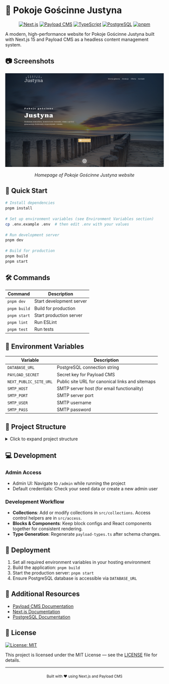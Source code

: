# 🏡 Pokoje Gościnne Justyna

<div align="center">

[![Next.js](https://img.shields.io/badge/Next.js-15-black?logo=nextdotjs)](https://nextjs.org)
[![Payload CMS](https://img.shields.io/badge/Payload-CMS-313131?logo=payloadcms)](https://payloadcms.com)
[![TypeScript](https://img.shields.io/badge/TypeScript-%23007ACC.svg?logo=typescript&logoColor=white)](https://www.typescriptlang.org)
[![PostgreSQL](https://img.shields.io/badge/PostgreSQL-%23336791.svg?logo=postgresql&logoColor=white)](https://www.postgresql.org)
[![pnpm](https://img.shields.io/badge/pnpm-%2300A8A8.svg?logo=pnpm&logoColor=white)](https://pnpm.io)

</div>

A modern, high-performance website for Pokoje Gościnne Justyna built with Next.js 15 and Payload CMS as a headless content management system.

## 📷 Screenshots

<!-- Add a screenshot of your website here -->
<div align="center">
  <img src="public/page_screenshot.png" alt="Pokoje Gościnne Justyna website" width="800px" />
  <p><i>Homepage of Pokoje Gościnne Justyna website</i></p>
</div>

## 🚀 Quick Start

```bash
# Install dependencies
pnpm install

# Set up environment variables (see Environment Variables section)
cp .env.example .env  # then edit .env with your values

# Run development server
pnpm dev

# Build for production
pnpm build
pnpm start
```

## 🛠️ Commands

| Command      | Description              |
| ------------ | ------------------------ |
| `pnpm dev`   | Start development server |
| `pnpm build` | Build for production     |
| `pnpm start` | Start production server  |
| `pnpm lint`  | Run ESLint               |
| `pnpm test`  | Run tests                |

## 🔑 Environment Variables

| Variable               | Description                                      |
| ---------------------- | ------------------------------------------------ |
| `DATABASE_URL`         | PostgreSQL connection string                     |
| `PAYLOAD_SECRET`       | Secret key for Payload CMS                       |
| `NEXT_PUBLIC_SITE_URL` | Public site URL for canonical links and sitemaps |
| `SMTP_HOST`            | SMTP server host (for email functionality)       |
| `SMTP_PORT`            | SMTP server port                                 |
| `SMTP_USER`            | SMTP username                                    |
| `SMTP_PASS`            | SMTP password                                    |

## 📁 Project Structure

<details>
<summary>Click to expand project structure</summary>

```
src/
├── payload.config.ts     # Payload CMS configuration
├── payload-types.ts      # Generated TypeScript types
├── collections/          # Payload collections
│   ├── Pages/
│   ├── Posts/
│   ├── Media.ts
│   ├── Opinions.ts
│   └── Users/
├── blocks/               # Reusable content blocks
│   ├── RenderBlocks.tsx
│   ├── ArchiveBlock/
│   ├── Banner/
│   ├── CallToAction/
│   └── ...
├── components/           # UI components
├── app/                  # Next.js app directory
│   ├── (frontend)/       # Public website
│   ├── (payload)/        # Admin UI
│   └── api/              # API routes
├── endpoints/            # Custom endpoints
├── plugins/              # Payload plugins
└── utilities/            # Helper functions
```

</details>

## 💻 Development

### Admin Access

- Admin UI: Navigate to `/admin` while running the project
- Default credentials: Check your seed data or create a new admin user

### Development Workflow

- **Collections**: Add or modify collections in `src/collections`. Access control helpers are in `src/access`.
- **Blocks & Components**: Keep block configs and React components together for consistent rendering.
- **Type Generation**: Regenerate `payload-types.ts` after schema changes.

## 🚢 Deployment

1. Set all required environment variables in your hosting environment
2. Build the application: `pnpm build`
3. Start the production server: `pnpm start`
4. Ensure PostgreSQL database is accessible via `DATABASE_URL`

## 🔗 Additional Resources

- [Payload CMS Documentation](https://payloadcms.com/docs)
- [Next.js Documentation](https://nextjs.org/docs)
- [PostgreSQL Documentation](https://www.postgresql.org/docs/)

## 📄 License

[![License: MIT](https://img.shields.io/badge/License-MIT-yellow.svg)](./LICENSE)

This project is licensed under the MIT License — see the [LICENSE](./LICENSE) file for details.

---

<div align="center">
<sub>Built with ❤️ using Next.js and Payload CMS</sub>
</div>
